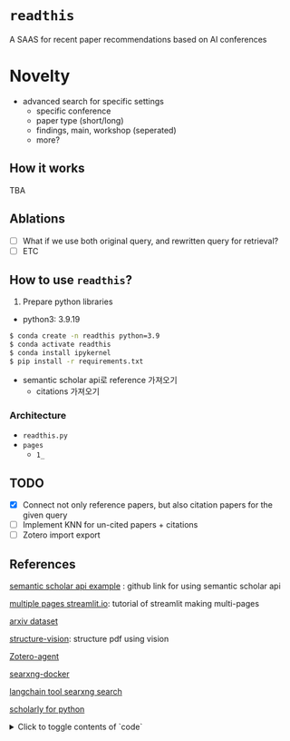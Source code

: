 # `readthis`
A SAAS for recent paper recommendations based on AI conferences


# Novelty
+ advanced search for specific settings
    + specific conference
    + paper type (short/long)
    + findings, main, workshop (seperated)
    + more?

## How it works

TBA


## Ablations

- [ ] What if we use both original query, and rewritten query for retrieval?
- [ ] ETC

## How to use `readthis`?

1. Prepare python libraries

- python3: 3.9.19
``` bash
$ conda create -n readthis python=3.9
$ conda activate readthis
$ conda install ipykernel
$ pip install -r requirements.txt
```


+ semantic scholar api로 reference 가져오기
  + citations 가져오기



### Architecture
- `readthis.py`
- `pages`
  - `1_`



## TODO
- [X] Connect not only reference papers, but also citation papers for the given query
- [ ] Implement KNN for un-cited papers + citations
- [ ] Zotero import export

## References
[semantic scholar api example](https://github.com/allenai/s2-folks/tree/main/examples/python) : github link for using semantic scholar api

[multiple pages streamlit.io](https://docs.streamlit.io/get-started/tutorials/create-a-multipage-app): tutorial of streamlit making multi-pages

[arxiv dataset](https://www.kaggle.com/datasets/Cornell-University/arxiv?resource=download)

[structure-vision](https://github.com/lfoppiano/structure-vision/tree/main): structure pdf using vision

[Zotero-agent](https://vankhoa21991.medium.com/unleashing-the-power-of-ai-crafting-intelligent-insights-with-large-language-models-and-refined-dfc07c648619)

[searxng-docker](https://github.com/searxng/searxng-docker)

[langchain tool searxng search](https://python.langchain.com/docs/integrations/tools/searx_search/)

[scholarly for python](https://github.com/scholarly-python-package/scholarly?tab=readme-ov-file)

<details>
<summary>Click to toggle contents of `code`</summary>

```
CODE!
```
</details>